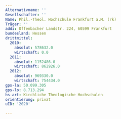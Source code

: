 ```yaml
---
Alternativname: ''
Gesellschafter: ''
Name: Phil.-Theol. Hochschule Frankfurt a.M. (rk)
Träger: ''
addi: Offenbacher Landstr. 224, 60599 Frankfurt
bundesland: Hessen
drittmittel:
  2010:
    absolut: 578632.0
    wirtschaft: 0.0
  2011:
    absolut: 1152486.0
    wirtschaft: 862926.0
  2012:
    absolut: 969330.0
    wirtschaft: 754434.0
gps-la: 50.099.305
gps-lo: 8.713.294
hs-art: Kirchliche Theologische Hochschulen
orientierung: privat
uID: '2020'

---
```


